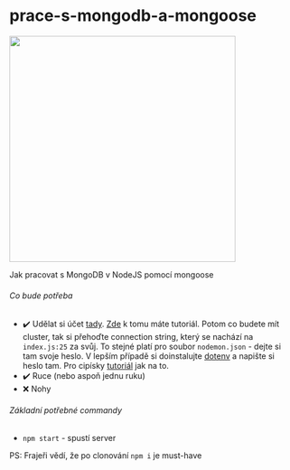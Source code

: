 # prace-s-mongodb-a-mongoose
<img src="https://pics.awwmemes.com/switch-to-node-js-71535273.png" width="400">

Jak pracovat s MongoDB v NodeJS pomocí mongoose

###### Co bude potřeba
- ✔️ Udělat si účet [tady](https://www.mongodb.com/). [Zde](https://www.youtube.com/watch?v=rPqRyYJmx2g) k tomu máte tutoriál. Potom co budete mít cluster, tak si přehoďte connection string, který se nachází na `index.js:25` za svůj. To stejné platí pro soubor `nodemon.json` - dejte si tam svoje heslo. V lepším případě si doinstalujte [dotenv](https://www.npmjs.com/package/dotenv) a napište si heslo tam. Pro cipísky [tutoriál](https://www.coderrocketfuel.com/article/store-mongodb-credentials-as-environment-variables-in-nodejs) jak na to.
- ✔️ Ruce (nebo aspoň jednu ruku)
- ❌ Nohy

###### Základní potřebné commandy
- `npm start` - spustí server

PS: Frajeři vědí, že po clonování `npm i` je must-have
